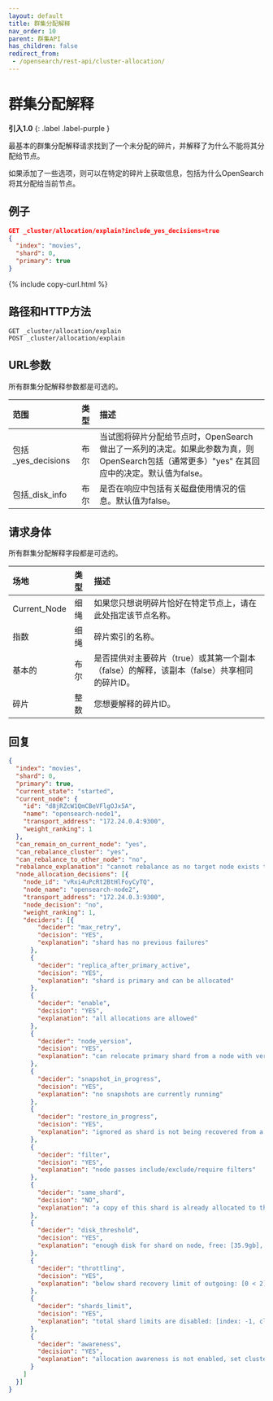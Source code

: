 ```yaml
---
layout: default
title: 群集分配解释
nav_order: 10
parent: 群集API
has_children: false
redirect_from:
 - /opensearch/rest-api/cluster-allocation/
---
```


# 群集分配解释
**引入1.0**
{: .label .label-purple }

最基本的群集分配解释请求找到了一个未分配的碎片，并解释了为什么不能将其分配给节点。

如果添加了一些选项，则可以在特定的碎片上获取信息，包括为什么OpenSearch将其分配给当前节点。


## 例子

```json
GET _cluster/allocation/explain?include_yes_decisions=true
{
  "index": "movies",
  "shard": 0,
  "primary": true
}
```
{% include copy-curl.html %}

## 路径和HTTP方法

```
GET _cluster/allocation/explain
POST _cluster/allocation/explain
```


## URL参数

所有群集分配解释参数都是可选的。

范围| 类型| 描述
:--- | :--- | :---
包括_yes_decisions| 布尔| 当试图将碎片分配给节点时，OpenSearch做出了一系列的决定。如果此参数为真，则OpenSearch包括（通常更多）"yes" 在其回应中的决定。默认值为false。
包括_disk_info| 布尔| 是否在响应中包括有关磁盘使用情况的信息。默认值为false。


## 请求身体

所有群集分配解释字段都是可选的。

场地| 类型| 描述
:--- | :--- | :---
Current_Node| 细绳| 如果您只想说明碎片恰好在特定节点上，请在此处指定该节点名称。
指数| 细绳| 碎片索引的名称。
基本的| 布尔| 是否提供对主要碎片（true）或其第一个副本（false）的解释，该副本（false）共享相同的碎片ID。
碎片| 整数| 您想要解释的碎片ID。


## 回复

```json
{
  "index": "movies",
  "shard": 0,
  "primary": true,
  "current_state": "started",
  "current_node": {
    "id": "d8jRZcW1QmCBeVFlgOJx5A",
    "name": "opensearch-node1",
    "transport_address": "172.24.0.4:9300",
    "weight_ranking": 1
  },
  "can_remain_on_current_node": "yes",
  "can_rebalance_cluster": "yes",
  "can_rebalance_to_other_node": "no",
  "rebalance_explanation": "cannot rebalance as no target node exists that can both allocate this shard and improve the cluster balance",
  "node_allocation_decisions": [{
    "node_id": "vRxi4uPcRt2BtHlFoyCyTQ",
    "node_name": "opensearch-node2",
    "transport_address": "172.24.0.3:9300",
    "node_decision": "no",
    "weight_ranking": 1,
    "deciders": [{
        "decider": "max_retry",
        "decision": "YES",
        "explanation": "shard has no previous failures"
      },
      {
        "decider": "replica_after_primary_active",
        "decision": "YES",
        "explanation": "shard is primary and can be allocated"
      },
      {
        "decider": "enable",
        "decision": "YES",
        "explanation": "all allocations are allowed"
      },
      {
        "decider": "node_version",
        "decision": "YES",
        "explanation": "can relocate primary shard from a node with version [1.0.0] to a node with equal-or-newer version [1.0.0]"
      },
      {
        "decider": "snapshot_in_progress",
        "decision": "YES",
        "explanation": "no snapshots are currently running"
      },
      {
        "decider": "restore_in_progress",
        "decision": "YES",
        "explanation": "ignored as shard is not being recovered from a snapshot"
      },
      {
        "decider": "filter",
        "decision": "YES",
        "explanation": "node passes include/exclude/require filters"
      },
      {
        "decider": "same_shard",
        "decision": "NO",
        "explanation": "a copy of this shard is already allocated to this node [[movies][0], node[vRxi4uPcRt2BtHlFoyCyTQ], [R], s[STARTED], a[id=x8w7QxWdQQa188HKGn0iMQ]]"
      },
      {
        "decider": "disk_threshold",
        "decision": "YES",
        "explanation": "enough disk for shard on node, free: [35.9gb], shard size: [15.1kb], free after allocating shard: [35.9gb]"
      },
      {
        "decider": "throttling",
        "decision": "YES",
        "explanation": "below shard recovery limit of outgoing: [0 < 2] incoming: [0 < 2]"
      },
      {
        "decider": "shards_limit",
        "decision": "YES",
        "explanation": "total shard limits are disabled: [index: -1, cluster: -1] <= 0"
      },
      {
        "decider": "awareness",
        "decision": "YES",
        "explanation": "allocation awareness is not enabled, set cluster setting [cluster.routing.allocation.awareness.attributes] to enable it"
      }
    ]
  }]
}
```


